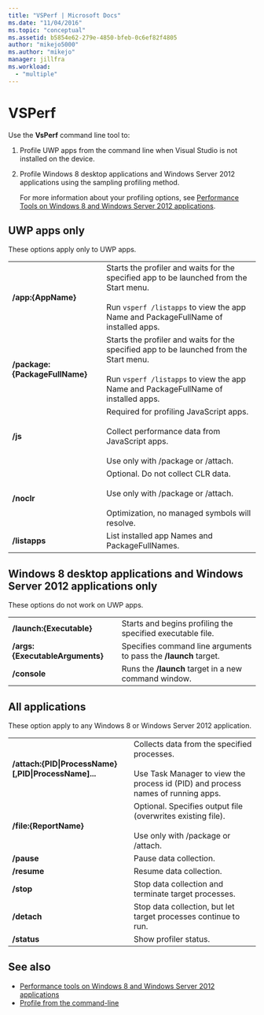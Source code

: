 ```yaml
---
title: "VSPerf | Microsoft Docs"
ms.date: "11/04/2016"
ms.topic: "conceptual"
ms.assetid: b5854e62-279e-4850-bfeb-0c6ef82f4805
author: "mikejo5000"
ms.author: "mikejo"
manager: jillfra
ms.workload:
  - "multiple"
---
```

# VSPerf
Use the **VsPerf** command line tool to:

1. Profile UWP apps from the command line when Visual Studio is not installed on the device.

2. Profile Windows 8 desktop applications and Windows Server 2012 applications using the sampling profiling method.

   For more information about your profiling options, see [Performance Tools on Windows 8 and Windows Server 2012 applications](../profiling/performance-tools-on-windows-8-and-windows-server-2012-applications.md).

## UWP apps only
 These options apply only to UWP apps.

|||
|-|-|
|**/app:{AppName}**|Starts the profiler and waits for the specified app to be launched from the Start menu.<br /><br /> Run `vsperf /listapps` to view the app Name and PackageFullName of installed apps.|
|**/package:{PackageFullName}**|Starts the profiler and waits for the specified app to be launched from the Start menu.<br /><br /> Run `vsperf /listapps` to view the app Name and PackageFullName of installed apps.|
|**/js**|Required for profiling JavaScript apps.<br /><br /> Collect performance data from JavaScript apps.<br /><br /> Use only with /package or /attach.|
|**/noclr**|Optional. Do not collect CLR data.<br /><br /> Use only with /package or /attach.<br /><br /> Optimization, no managed symbols will resolve.|
|**/listapps**|List installed app Names and PackageFullNames.|

## Windows 8 desktop applications and Windows Server 2012 applications only
 These options do not work on UWP apps.

|||
|-|-|
|**/launch:{Executable}**|Starts and begins profiling the specified executable file.|
|**/args:{ExecutableArguments}**|Specifies command line arguments to pass the **/launch** target.|
|**/console**|Runs the **/launch** target in a new command window.|

## All applications
 These option apply to any Windows 8 or Windows Server 2012 application.

|||
|-|-|
|**/attach:{PID&#124;ProcessName}[,PID&#124;ProcessName]...**|Collects data from the specified processes.<br /><br /> Use Task Manager to view the process id (PID) and process names of running apps.|
|**/file:{ReportName}**|Optional. Specifies output file (overwrites existing file).<br /><br /> Use only with /package or /attach.|
|**/pause**|Pause data collection.|
|**/resume**|Resume data collection.|
|**/stop**|Stop data collection and terminate target processes.|
|**/detach**|Stop data collection, but let target processes continue to run.|
|**/status**|Show profiler status.|

## See also
- [Performance tools on Windows 8 and Windows Server 2012 applications](../profiling/performance-tools-on-windows-8-and-windows-server-2012-applications.md)
- [Profile from the command-line](../profiling/using-the-profiling-tools-from-the-command-line.md)